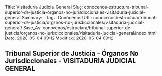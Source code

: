 Title: Visitaduría Judicial General
Slug: conocenos-estructura-tribunal-superior-de-justicia-organos-no-jurisdiccionales-visitaduria-judicial-general
Summary: .
Tags: Conócenos
URL: conocenos/estructura/tribunal-superior-de-justicia/organos-no-jurisdiccionales/visitaduria-judicial-general/
Save_As: conocenos/estructura/tribunal-superior-de-justicia/organos-no-jurisdiccionales/visitaduria-judicial-general/index.html
Date: 2020-05-04 09:12
Modified: 2020-05-04 09:12


## Tribunal Superior de Justicia - Órganos No Jurisdiccionales - VISITADURÍA JUDICIAL GENERAL



